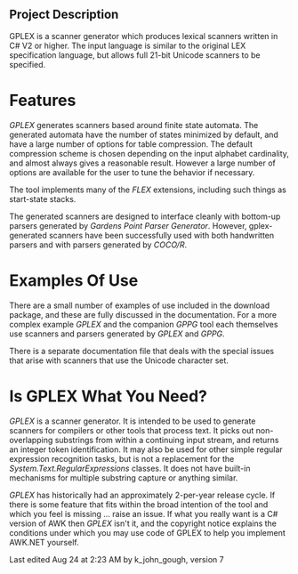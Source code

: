 ## Project Description ##

GPLEX is a scanner generator which produces lexical scanners written in C# V2 or higher. The input language is similar to the original LEX specification language, but allows full 21-bit Unicode scanners to be specified.

# Features #
_GPLEX_ generates scanners based around finite state automata. The generated automata have the number of states minimized by default, and have a large number of options for table compression. The default compression scheme is chosen depending on the input alphabet cardinality, and almost always gives a reasonable result. However a large number of options are available for the user to tune the behavior if necessary.

The tool implements many of the _FLEX_ extensions, including such things as start-state stacks.

The generated scanners are designed to interface cleanly with bottom-up parsers generated by _Gardens Point Parser Generator_. However, gplex-generated scanners have been successfully used with both handwritten parsers and with parsers generated by _COCO/R_.

# Examples Of Use #

There are a small number of examples of use included in the download package, and these are fully discussed in the documentation. For a more complex example _GPLEX_ and the companion _GPPG_ tool each themselves use scanners and parsers generated by _GPLEX_ and _GPPG_.

There is a separate documentation file that deals with the special issues that arise with scanners that use the Unicode character set.

# Is GPLEX What You Need? #

_GPLEX_ is a scanner generator. It is intended to be used to generate scanners for compilers or other tools that process text. It picks out non-overlapping substrings from within a continuing input stream, and returns an integer token identification. It may also be used for other simple regular expression recognition tasks, but is not a replacement for the _System.Text.RegularExpressions_ classes. It does not have built-in mechanisms for multiple substring capture or anything similar.

_GPLEX_ has historically had an approximately 2-per-year release cycle. If there is some feature that fits within the broad intention of the tool and which you feel is missing ... raise an issue. If what you really want is a C# version of AWK then _GPLEX_ isn't it, and the copyright notice explains the conditions under which you may use code of GPLEX to help you implement AWK.NET yourself.

Last edited Aug 24 at 2:23 AM by k_john_gough, version 7
